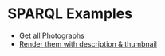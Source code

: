 # SPARQL Examples

* [Get all Photographs](https://test.lindas-data.ch/sparql-ui/#query=PREFIX+schema%3A+%3Chttp%3A%2F%2Fschema.org%2F%3E%0APREFIX+wgs%3A+%3Chttp%3A%2F%2Fwww.w3.org%2F2003%2F01%2Fgeo%2Fwgs84_pos%23%3E%0APREFIX+geo%3A+%3Chttp%3A%2F%2Fwww.opengis.net%2Font%2Fgeosparql%23%3E%0APREFIX+rdfs%3A+%3Chttp%3A%2F%2Fwww.w3.org%2F2000%2F01%2Frdf-schema%23%3E%0A%0ASELECT+*%0AWHERE+%7B+GRAPH+%3Fg+%7B%0A%0A%09%3Fs+a+schema%3APhotograph+%3B%0A++++%0A%7D%7D&contentTypeConstruct=text%2Fturtle&contentTypeSelect=application%2Fsparql-results%2Bjson&endpoint=https%3A%2F%2Flindasdev.netrics.ch%2Fquery%2F&requestMethod=POST&tabTitle=Query&headers=%7B%7D&outputFormat=leaflet)
* [Render them with description & thumbnail](https://test.lindas-data.ch/sparql-ui/#query=PREFIX+schema%3A+%3Chttp%3A%2F%2Fschema.org%2F%3E%0APREFIX+wgs%3A+%3Chttp%3A%2F%2Fwww.w3.org%2F2003%2F01%2Fgeo%2Fwgs84_pos%23%3E%0APREFIX+geo%3A+%3Chttp%3A%2F%2Fwww.opengis.net%2Font%2Fgeosparql%23%3E%0APREFIX+rdfs%3A+%3Chttp%3A%2F%2Fwww.w3.org%2F2000%2F01%2Frdf-schema%23%3E%0A%0ASELECT+*%0AWHERE+%7B+GRAPH+%3Fg+%7B%0A%0A%09%3Fs+a+schema%3APhotograph+%3B%0A++++%09+schema%3Adescription+%3Flabel%3B%0A+++++++%09+schema%3AthumbnailUrl+%3Fthumb%3B%0A++++++%09+schema%3Aimage+%3FimageLink%3B%0A+++++++++wgs%3Alat+%3Flat+%3B%0A+++++++++wgs%3Along+%3Flong+.%0A+++++++++%0A++++++BIND(STRDT(CONCAT(%22POINT(%22%2C+STR(%3Flat)%2C+%22+%22%2C+STR(%3Flong)%2C+%22)%22)%2C+geo%3AwktLiteral)+AS+%3Fstationwkt).%0A++++BIND(+CONCAT(%22%3Cp%3E%22%2C+%3Flabel%2C+%22%3C%2Fp%3E%3Cp%3E%3Ca+href%3D%27%22%2C+STR(%3FimageLink)%2C+%22%27%3E%3Cimg+src%3D%27%22%2C+STR(%3Fthumb)%2C+%22%27%3E%3C%2Fa%3E%3C%2Fp%3E%22)+AS+%3FstationwktLabel).%0A%0A%7D%7D&contentTypeConstruct=text%2Fturtle&contentTypeSelect=application%2Fsparql-results%2Bjson&endpoint=https%3A%2F%2Flindasdev.netrics.ch%2Fquery%2F&requestMethod=POST&tabTitle=Query&headers=%7B%7D&outputFormat=leaflet)
